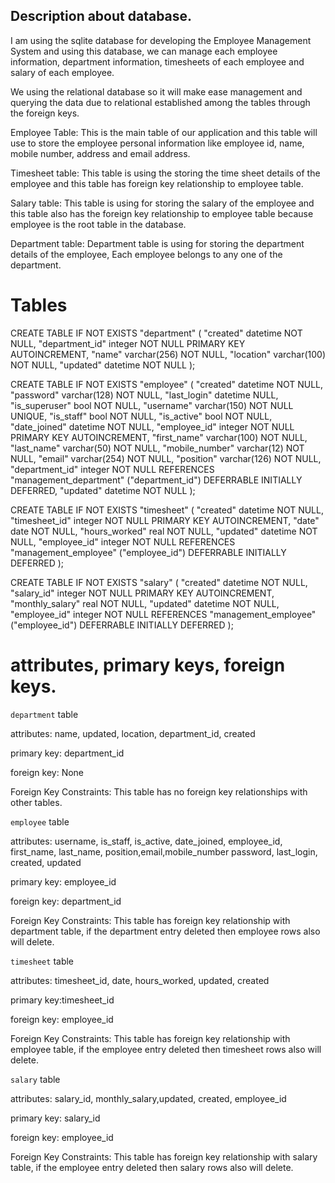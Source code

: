 ## Description about database.

I am using the sqlite database for developing the Employee Management System and using this database, we can manage
each employee information, department information, timesheets of each employee and salary of each employee.

We using the relational database so it will make ease management and querying the data due to relational established 
among the tables through the foreign keys.

Employee Table: This is the main table of our application and this table will use to store the employee personal
information like employee id, name, mobile number, address and email address.

Timesheet table: This table is using the storing the time sheet details of the employee and this table has foreign 
key relationship to employee table. 

Salary table: This table is using for storing the salary of the employee and this table also has the foreign 
key relationship to employee table because employee is the root table in the database.

Department table: Department table is using for storing the department details of the employee, Each employee
belongs to any one of the department.

# Tables

CREATE TABLE IF NOT EXISTS "department" 
(
"created" datetime NOT NULL, 
"department_id" integer NOT NULL PRIMARY KEY AUTOINCREMENT, 
"name" varchar(256) NOT NULL, 
"location" varchar(100) NOT NULL,
"updated" datetime NOT NULL
);


CREATE TABLE IF NOT EXISTS "employee" 
(
"created" datetime NOT NULL, "password" varchar(128) NOT NULL, 
"last_login" datetime NULL, "is_superuser" bool NOT NULL, 
"username" varchar(150) NOT NULL UNIQUE, 
"is_staff" bool NOT NULL, 
"is_active" bool NOT NULL, 
"date_joined" datetime NOT NULL, 
"employee_id" integer NOT NULL PRIMARY KEY AUTOINCREMENT,
"first_name" varchar(100) NOT NULL, 
"last_name" varchar(50) NOT NULL,
"mobile_number" varchar(12) NOT NULL, 
"email" varchar(254) NOT NULL, "position" varchar(126) NOT NULL, 
"department_id" integer NOT NULL REFERENCES "management_department" ("department_id") DEFERRABLE INITIALLY DEFERRED, 
"updated" datetime NOT NULL
);

CREATE TABLE IF NOT EXISTS "timesheet" (
"created" datetime NOT NULL, "timesheet_id" integer NOT NULL PRIMARY KEY AUTOINCREMENT,
"date" date NOT NULL, 
"hours_worked" real NOT NULL, 
"updated" datetime NOT NULL, 
"employee_id" integer NOT NULL REFERENCES "management_employee" ("employee_id") DEFERRABLE INITIALLY DEFERRED
);

CREATE TABLE IF NOT EXISTS "salary" (
"created" datetime NOT NULL, "salary_id" integer NOT NULL PRIMARY KEY AUTOINCREMENT, 
"monthly_salary" real NOT NULL, 
"updated" datetime NOT NULL, 
"employee_id" integer NOT NULL REFERENCES "management_employee" ("employee_id") DEFERRABLE INITIALLY DEFERRED
);

# attributes, primary keys, foreign keys.

`department` table

attributes: name, updated, location, department_id, created

primary key: department_id

foreign key: None

Foreign Key Constraints: This table has no foreign key relationships with other tables.

`employee` table

attributes: username, is_staff, is_active, date_joined, employee_id, first_name, last_name, position,email,mobile_number
password, last_login, created, updated

primary key: employee_id

foreign key: department_id

Foreign Key Constraints:  This table has foreign key relationship with department table, if the department entry
deleted then employee rows also will delete.

`timesheet` table

attributes: timesheet_id, date, hours_worked, updated, created

primary key:timesheet_id

foreign key: employee_id

Foreign Key Constraints: This table has foreign key relationship with employee table, if the employee entry
deleted then timesheet rows also will delete.

`salary` table

attributes: salary_id, monthly_salary,updated, created, employee_id

primary key: salary_id

foreign key: employee_id

Foreign Key Constraints:  This table has foreign key relationship with salary table, if the employee entry
deleted then salary rows also will delete.








